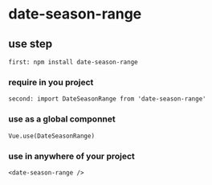 # date-season-range

## use step
```
first: npm install date-season-range
```

### require in you project
```
second: import DateSeasonRange from 'date-season-range'
```

### use as a global componnet
```
Vue.use(DateSeasonRange)
```

### use in anywhere of your project
```
<date-season-range />
```
